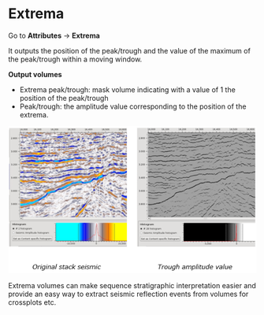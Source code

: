 # Extrema

Go to **Attributes** → **Extrema**

It outputs the position of the peak/trough and the value of the maximum of the peak/trough within a moving window.

**Output volumes**

* Extrema peak/trough: mask volume indicating with a value of 1 the position of the peak/trough
* Peak/trough: the amplitude value corresponding to the position of the extrema.

![](../../.gitbook/assets/018_attributes.png)

Extrema volumes can make sequence stratigraphic interpretation easier and provide an easy way to extract seismic reflection events from volumes for crossplots etc.

